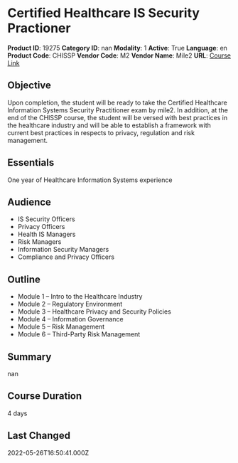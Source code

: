 # Certified Healthcare IS Security Practioner

**Product ID**: 19275
**Category ID**: nan
**Modality**: 1
**Active**: True
**Language**: en
**Product Code**: CHISSP
**Vendor Code**: M2
**Vendor Name**: Mile2
**URL**: [Course Link](https://www.fastlaneus.com/course/mile2-chissp)

## Objective
Upon completion, the student will be ready to take the Certified Healthcare Information Systems Security Practitioner exam by mile2. In addition, at the end of the CHISSP course, the student will be versed with best practices in the healthcare industry and will be able to establish a framework with current best practices in respects to privacy, regulation and risk management.

## Essentials
One year of Healthcare Information Systems experience

## Audience
- IS Security Officers
- Privacy Officers
- Health IS Managers
- Risk Managers
- Information Security Managers
- Compliance and Privacy Officers

## Outline
- Module 1 – Intro to the Healthcare Industry
- Module 2 – Regulatory Environment
- Module 3 – Healthcare Privacy and Security Policies
- Module 4 – Information Governance
- Module 5 – Risk Management
- Module 6 – Third-Party Risk Management

## Summary
nan

## Course Duration
4 days

## Last Changed
2022-05-26T16:50:41.000Z
